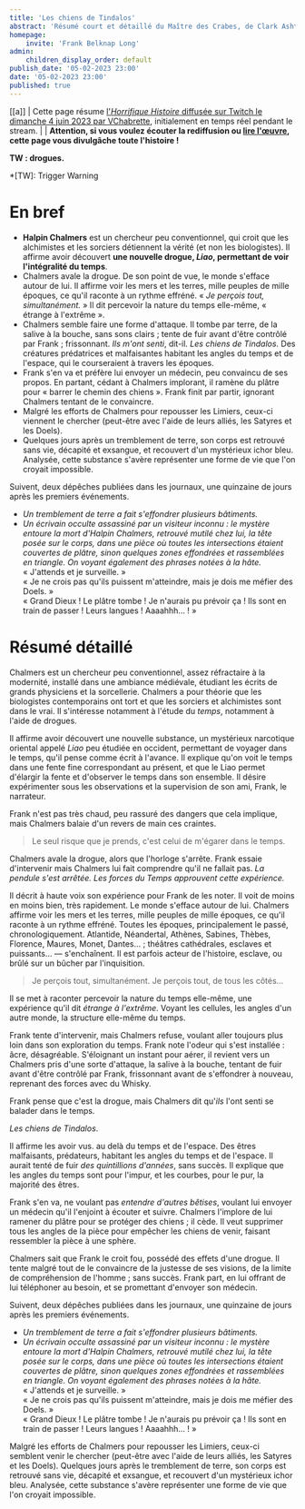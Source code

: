 ```yaml
---
title: 'Les chiens de Tindalos'
abstract: 'Résumé court et détaillé du Maître des Crabes, de Clark Ashton Smith !'
homepage:
    invite: 'Frank Belknap Long'
admin:
    children_display_order: default
publish_date: '05-02-2023 23:00'
date: '05-02-2023 23:00'
published: true
---
```


[[a]]
| Cette page résume [l'_Horrifique Histoire_ diffusée sur Twitch le dimanche 4 juin 2023 par VChabrette](https://www.twitch.tv/videos/1837834029?t=01h21m32s), initialement en temps réel pendant le stream.
|
| **Attention, si vous voulez écouter la rediffusion ou [lire l'œuvre](https://en.wikisource.org/wiki/Weird_Tales/Volume_30/Issue_1/The_Hounds_of_Tindalos), cette page vous divulgâche toute l'histoire !**

**TW : drogues.**

*[TW]: Trigger Warning

# En bref

- **Halpin Chalmers** est un chercheur peu conventionnel, qui croit que les alchimistes et les sorciers détiennent la vérité (et non les biologistes). Il affirme avoir découvert **une nouvelle drogue, _Liao_, permettant de voir l'intégralité du temps**.
- Chalmers avale la drogue. De son point de vue, le monde s'efface autour de lui. Il affirme voir les mers et les terres, mille peuples de mille époques, ce qu'il raconte à un rythme effréné. « _Je perçois tout, simultanément._ » Il dit percevoir la nature du temps elle-même, « étrange à l'extrême ».
- Chalmers semble faire une forme d'attaque. Il tombe par terre, de la salive à la bouche, sans sons clairs ; tente de fuir avant d'être contrôlé par Frank ; frissonnant. _Ils m'ont senti_, dit-il. _Les chiens de Tindalos._ Des créatures prédatrices et malfaisantes habitant les angles du temps et de l'espace, qui le courseraient à travers les époques.
- Frank s'en va et préfère lui envoyer un médecin, peu convaincu de ses propos. En partant, cédant à Chalmers implorant, il ramène du plâtre pour « barrer le chemin des chiens ». Frank finit par partir, ignorant Chalmers tentant de le convaincre.
- Malgré les efforts de Chalmers pour repousser les Limiers, ceux-ci viennent le chercher (peut-être avec l'aide de leurs alliés, les Satyres et les Doels).
- Quelques jours après un tremblement de terre, son corps est retrouvé sans vie, décapité et exsangue, et recouvert d'un mystérieux ichor bleu. Analysée, cette substance s'avère représenter une forme de vie que l'on croyait impossible.

Suivent, deux dépêches publiées dans les journaux, une quinzaine de jours après les premiers événements.

- _Un tremblement de terre a fait s'effondrer plusieurs bâtiments._
- _Un écrivain occulte assassiné par un visiteur inconnu : le mystère entoure la mort d'Halpin Chalmers, retrouvé mutilé chez lui, la tête posée sur le corps, dans une pièce où toutes les intersections étaient couvertes de plâtre, sinon quelques zones effondrées et rassemblées en triangle. On voyant également des phrases notées à la hâte._  
  « J'attends et je surveille. »  
  « Je ne crois pas qu'ils puissent m'atteindre, mais je dois me méfier des Doels. »  
  « Grand Dieux ! Le plâtre tombe ! Je n'aurais pu prévoir ça ! Ils sont en train de passer ! Leurs langues ! Aaaahhh… ! »


# Résumé détaillé

Chalmers est un chercheur peu conventionnel, assez réfractaire à la modernité, installé dans une ambiance médiévale, étudiant les écrits de grands physiciens et la sorcellerie. Chalmers a pour théorie que les biologistes contemporains ont tort et que les sorciers et alchimistes sont dans le vrai. Il s'intéresse notamment à l'étude du _temps_,  notamment à l'aide de drogues.

Il affirme avoir découvert une nouvelle substance, un mystérieux narcotique oriental appelé _Liao_ peu étudiée en occident, permettant de voyager dans le temps, qu'il pense comme écrit à l'avance. Il explique qu'on voit le temps dans une fente fine correspondant au présent, et que le Liao permet d'élargir la fente et d'observer le temps dans son ensemble. Il désire expérimenter sous les observations et la supervision de son ami, Frank, le narrateur.

Frank n'est pas très chaud, peu rassuré des dangers que cela implique, mais Chalmers balaie d'un revers de main ces craintes.

> Le seul risque que je prends, c'est celui de m'égarer dans le temps.

Chalmers avale la drogue, alors que l'horloge s'arrête. Frank essaie d'intervenir mais Chalmers lui fait comprendre qu'il ne fallait pas. _La pendule s'est arrêtée. Les forces du Temps approuvent cette expérience._

Il décrit à haute voix son expérience pour Frank de les noter. Il voit de moins en moins bien, très rapidement. Le monde s'efface autour de lui. Chalmers affirme voir les mers et les terres, mille peuples de mille époques, ce qu'il raconte à un rythme effréné. Toutes les époques, principalement le passé, chronologiquement. Atlantide, Néandertal, Athènes, Sabines, Thèbes, Florence, Maures, Monet, Dantes… ; théâtres cathédrales, esclaves et puissants…  — s'enchaînent. Il est parfois acteur de l'histoire, esclave, ou brûlé sur un bûcher par l'inquisition.

> Je perçois tout, simultanément. Je perçois tout, de tous les côtés…

Il se met à raconter percevoir la nature du temps elle-même, une expérience qu'il dit _étrange à l'extrême_. Voyant les cellules, les angles d'un autre monde, la structure elle-même du temps.

Frank tente d'intervenir, mais Chalmers refuse, voulant aller toujours plus loin dans son exploration du temps. Frank note l'odeur qui s'est installée : âcre, désagréable. S'éloignant un instant pour aérer, il revient vers un Chalmers pris d'une sorte d'attaque, la salive à la bouche, tentant de fuir avant d'être contrôlé par Frank, frissonnant avant de s'effondrer à nouveau, reprenant des forces avec du Whisky.

Frank pense que c'est la drogue, mais Chalmers dit qu'_ils_ l'ont senti se balader dans le temps.

_Les chiens de Tindalos_.

Il affirme les avoir vus. au delà du temps et de l'espace. Des êtres malfaisants, prédateurs, habitant les angles du temps et de l'espace. Il aurait tenté de fuir _des quintillions d'années_, sans succès. Il explique que les angles du temps sont pour l'impur, et les courbes, pour le pur, la majorité des êtres.

Frank s'en va, ne voulant pas _entendre d'autres bêtises_, voulant lui envoyer un médecin qu'il l'enjoint à écouter et suivre. Chalmers l'implore de lui ramener du plâtre pour se protéger des chiens ; il cède. Il veut supprimer tous les angles de la pièce pour empêcher les chiens de venir, faisant ressembler la pièce à une sphère.

Chalmers sait que Frank le croit fou, possédé des effets d'une drogue. Il tente malgré tout de le convaincre de la justesse de ses visions, de la limite de compréhension de l'homme ; sans succès. Frank part, en lui offrant de lui téléphoner au besoin, et se promettant d'envoyer son médecin.

Suivent, deux dépêches publiées dans les journaux, une quinzaine de jours après les premiers événements.

- _Un tremblement de terre a fait s'effondrer plusieurs bâtiments._
- _Un écrivain occulte assassiné par un visiteur inconnu : le mystère entoure la mort d'Halpin Chalmers, retrouvé mutilé chez lui, la tête posée sur le corps, dans une pièce où toutes les intersections étaient couvertes de plâtre, sinon quelques zones effondrées et rassemblées en triangle. On voyant également des phrases notées à la hâte._  
  « J'attends et je surveille. »  
  « Je ne crois pas qu'ils puissent m'atteindre, mais je dois me méfier des Doels. »  
  « Grand Dieux ! Le plâtre tombe ! Je n'aurais pu prévoir ça ! Ils sont en train de passer ! Leurs langues ! Aaaahhh… ! »

Malgré les efforts de Chalmers pour repousser les Limiers, ceux-ci semblent venir le chercher (peut-être avec l'aide de leurs alliés, les Satyres et les Doels). Quelques jours après le tremblement de terre, son corps est retrouvé sans vie, décapité et exsangue, et recouvert d'un mystérieux ichor bleu. Analysée, cette substance s'avère représenter une forme de vie que l'on croyait impossible.